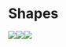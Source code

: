 # Shapes

![](https://github.com/Lyceum/Shapes.jl/workflows/CI/badge.svg)[![](https://img.shields.io/badge/docs-latest-blue.svg)](https://lyceum.github.io/LyceumDocs.jl/dev/)[![](https://img.shields.io/badge/docs-stable-blue.svg)](https://lyceum.github.io/LyceumDocs.jl/stable/)

